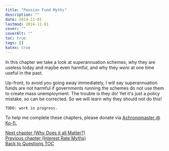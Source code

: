 ```yaml
---
title: "Pension Fund Myths"
description: ""
date: 2014-11-01
lastmod: 2014-11-01
cover: ""
coverAlt: ""
toc: true
tags: []
katex: true
---
```


In this chapter we take a look at superannuation schemes, why they are useless 
today and maybe even harmful, and why they *were* at one time useful in the past. 

Up-front, to avoid you going away immediately, I will say superannuation funds 
are not harmful if governments running the schemes do not use them to create 
mass unemployment. The trouble is they do! Yet it's just a policy mistake, so can 
be corrected. So we will learn why they should not do this!


```
TODO: work in progress.
```
To help me complete these chapters, please donate via 
[Achronomaster \@ Ko-fi.](https://ko-fi.com/achrononmaster/)


[Next chapter (Why Does it all Matter?)](./100_why_does_it_matter)  
[Previous chapter (Interest Rate Myths)](../6_interest_rate_myths)  
[Back to Questions TOC](../)
